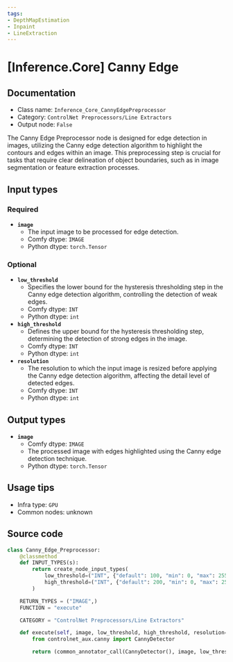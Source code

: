 ```yaml
---
tags:
- DepthMapEstimation
- Inpaint
- LineExtraction
---
```


# [Inference.Core] Canny Edge
## Documentation
- Class name: `Inference_Core_CannyEdgePreprocessor`
- Category: `ControlNet Preprocessors/Line Extractors`
- Output node: `False`

The Canny Edge Preprocessor node is designed for edge detection in images, utilizing the Canny edge detection algorithm to highlight the contours and edges within an image. This preprocessing step is crucial for tasks that require clear delineation of object boundaries, such as in image segmentation or feature extraction processes.
## Input types
### Required
- **`image`**
    - The input image to be processed for edge detection.
    - Comfy dtype: `IMAGE`
    - Python dtype: `torch.Tensor`
### Optional
- **`low_threshold`**
    - Specifies the lower bound for the hysteresis thresholding step in the Canny edge detection algorithm, controlling the detection of weak edges.
    - Comfy dtype: `INT`
    - Python dtype: `int`
- **`high_threshold`**
    - Defines the upper bound for the hysteresis thresholding step, determining the detection of strong edges in the image.
    - Comfy dtype: `INT`
    - Python dtype: `int`
- **`resolution`**
    - The resolution to which the input image is resized before applying the Canny edge detection algorithm, affecting the detail level of detected edges.
    - Comfy dtype: `INT`
    - Python dtype: `int`
## Output types
- **`image`**
    - Comfy dtype: `IMAGE`
    - The processed image with edges highlighted using the Canny edge detection technique.
    - Python dtype: `torch.Tensor`
## Usage tips
- Infra type: `GPU`
- Common nodes: unknown


## Source code
```python
class Canny_Edge_Preprocessor:
    @classmethod
    def INPUT_TYPES(s):
        return create_node_input_types(
            low_threshold=("INT", {"default": 100, "min": 0, "max": 255, "step": 1}),
            high_threshold=("INT", {"default": 200, "min": 0, "max": 255, "step": 1})
        )

    RETURN_TYPES = ("IMAGE",)
    FUNCTION = "execute"

    CATEGORY = "ControlNet Preprocessors/Line Extractors"

    def execute(self, image, low_threshold, high_threshold, resolution=512, **kwargs):
        from controlnet_aux.canny import CannyDetector

        return (common_annotator_call(CannyDetector(), image, low_threshold=low_threshold, high_threshold=high_threshold, resolution=resolution), )

```
